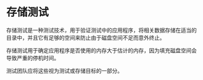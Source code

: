 # 存储测试

存储测试是一种测试技术，用于验证测试中的应用程序，将相关数据存储在适当的目录中，并且它有足够的空间来防止由于磁盘空间不足而意外终止。

存储测试用于确定应用程序是否使用的内存大于估计的内存，因为填充磁盘空间会导致严重的停机时间。

测试团队应将这些视为测试或存储目标的一部分。
